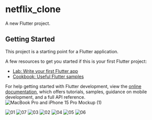 # netflix_clone

A new Flutter project.

## Getting Started

This project is a starting point for a Flutter application.

A few resources to get you started if this is your first Flutter project:

- [Lab: Write your first Flutter app](https://docs.flutter.dev/get-started/codelab)
- [Cookbook: Useful Flutter samples](https://docs.flutter.dev/cookbook)

For help getting started with Flutter development, view the
[online documentation](https://docs.flutter.dev/), which offers tutorials,
samples, guidance on mobile development, and a full API reference.
![MacBook Pro and iPhone 15 Pro Mockup (1)](https://github.com/loye22/netflix_ui/assets/65570842/c95fd7e7-f920-410d-87f8-f6a4a917be00)

![01](https://user-images.githubusercontent.com/65570842/177568497-d1381b6c-adfe-4a56-8e59-4ab9ddf7e7a7.png)
![07](https://user-images.githubusercontent.com/65570842/177568543-b1d454eb-dae4-49f9-a2f5-6819eb02eb85.png)
![03](https://user-images.githubusercontent.com/65570842/177568517-007d98e9-f6ac-4792-a54a-d46d4c9b3ff6.png)
![02](https://user-images.githubusercontent.com/65570842/177568512-51b6e8df-6381-4d0f-8298-2af8c66b61a4.png)
![04](https://user-images.githubusercontent.com/65570842/177568525-7d61d4d7-dd9b-4f9f-9469-d11fd31af97d.png)
![05](https://user-images.githubusercontent.com/65570842/177568530-7f664de6-930d-4988-a876-1ddfe716f5a5.png)
![06](https://user-images.githubusercontent.com/65570842/177568533-019e1699-94a1-44b1-952e-fb5a760a2cdd.png)


